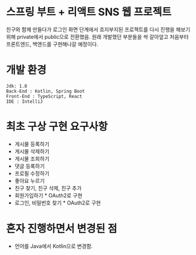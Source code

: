 # 스프링 부트 + 리액트 SNS 웹 프로젝트
친구와 함께 만들다가 로그인 화면 단계에서 흐지부지된 프로젝트를 다시 진행을 해보기 위해 private에서 public으로 전환했음.
원래 개발했던 부분들을 싹 갈아엎고 처음부터 프론트엔드, 백엔드를 구현해나갈 예정이다.

# 개발 환경
    Jdk: 1.8
    Back-End : Kotlin, Spring Boot
    Front-End : TypeScript, React
    IDE : IntelliJ

# 최초 구상 구현 요구사항
* 게시물 등록하기
* 게시물 삭제하기
* 게시물 조회하기
* 댓글 등록하기
* 프로필 수정하기
* 좋아요 누르기
* 친구 찾기, 친구 삭제, 친구 추가
* 회원가입하기 * OAuth2로 구현
* 로그인, 비밀번호 찾기 * OAuth2로 구현

# 혼자 진행하면서 변경된 점
* 언어를 Java에서 Kotlin으로 변경함.
